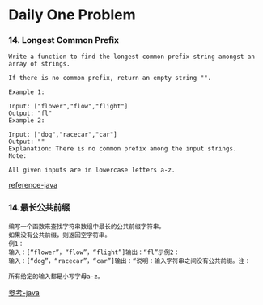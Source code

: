 # Daily One Problem 
### 14. Longest Common Prefix

    Write a function to find the longest common prefix string amongst an array of strings.
    
    If there is no common prefix, return an empty string "".
    
    Example 1:
    
    Input: ["flower","flow","flight"]
    Output: "fl"
    Example 2:
    
    Input: ["dog","racecar","car"]
    Output: ""
    Explanation: There is no common prefix among the input strings.
    Note:
    
    All given inputs are in lowercase letters a-z.
    
[reference-java](./algorithm/java/LongestCommonPrefix_14.java)      

### 14.最长公共前缀
      
    编写一个函数来查找字符串数组中最长的公共前缀字符串。
    如果没有公共前缀，则返回空字符串。
    例1：
    输入：[“flower”，“flow”，“flight”]输出：“fl”示例2：
    输入：[“dog”，“racecar”，“car”]输出：“说明：输入字符串之间没有公共前缀。注：

    所有给定的输入都是小写字母a-z。
    
[参考-java](./algorithm/java/LongestCommonPrefix_14.java)    
